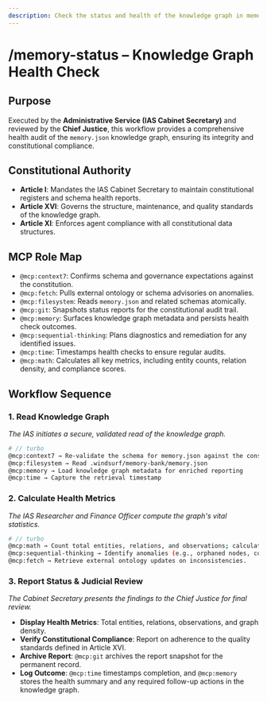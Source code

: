 ```yaml
---
description: Check the status and health of the knowledge graph in memory.json.
---
```


# /memory-status – Knowledge Graph Health Check

## Purpose
Executed by the **Administrative Service (IAS Cabinet Secretary)** and reviewed by the **Chief Justice**, this workflow provides a comprehensive health audit of the `memory.json` knowledge graph, ensuring its integrity and constitutional compliance.

## Constitutional Authority
- **Article I**: Mandates the IAS Cabinet Secretary to maintain constitutional registers and schema health reports.
- **Article XVI**: Governs the structure, maintenance, and quality standards of the knowledge graph.
- **Article XI**: Enforces agent compliance with all constitutional data structures.

## MCP Role Map
- `@mcp:context7`: Confirms schema and governance expectations against the constitution.
- `@mcp:fetch`: Pulls external ontology or schema advisories on anomalies.
- `@mcp:filesystem`: Reads `memory.json` and related schemas atomically.
- `@mcp:git`: Snapshots status reports for the constitutional audit trail.
- `@mcp:memory`: Surfaces knowledge graph metadata and persists health check outcomes.
- `@mcp:sequential-thinking`: Plans diagnostics and remediation for any identified issues.
- `@mcp:time`: Timestamps health checks to ensure regular audits.
- `@mcp:math`: Calculates all key metrics, including entity counts, relation density, and compliance scores.

## Workflow Sequence

### 1. Read Knowledge Graph
*The IAS initiates a secure, validated read of the knowledge graph.*
```bash
# // turbo
@mcp:context7 → Re-validate the schema for memory.json against the constitutional definition
@mcp:filesystem → Read .windsurf/memory-bank/memory.json
@mcp:memory → Load knowledge graph metadata for enriched reporting
@mcp:time → Capture the retrieval timestamp
```

### 2. Calculate Health Metrics
*The IAS Researcher and Finance Officer compute the graph's vital statistics.*
```bash
# // turbo
@mcp:math → Count total entities, relations, and observations; calculate graph density.
@mcp:sequential-thinking → Identify anomalies (e.g., orphaned nodes, conflicting observations) and plan remediation if thresholds are breached.
@mcp:fetch → Retrieve external ontology updates on inconsistencies.
```

### 3. Report Status & Judicial Review
*The Cabinet Secretary presents the findings to the Chief Justice for final review.*
- **Display Health Metrics**: Total entities, relations, observations, and graph density.
- **Verify Constitutional Compliance**: Report on adherence to the quality standards defined in Article XVI.
- **Archive Report**: `@mcp:git` archives the report snapshot for the permanent record.
- **Log Outcome**: `@mcp:time` timestamps completion, and `@mcp:memory` stores the health summary and any required follow-up actions in the knowledge graph.
